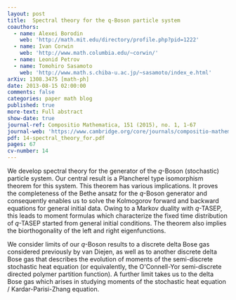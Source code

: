```yaml
---
layout: post
title:  Spectral theory for the q-Boson particle system
coauthors:
  - name: Alexei Borodin
    web: 'http://math.mit.edu/directory/profile.php?pid=1222'
  - name: Ivan Corwin
    web: 'http://www.math.columbia.edu/~corwin/'
  - name: Leonid Petrov
  - name: Tomohiro Sasamoto
    web: 'http://www.math.s.chiba-u.ac.jp/~sasamoto/index_e.html'
arXiv: 1308.3475 [math-ph]
date: 2013-08-15 02:00:00
comments: false
categories: paper math blog
published: true
more-text: Full abstract
show-date: true
journal-ref: Compositio Mathematica, 151 (2015), no. 1, 1-67
journal-web: 'https://www.cambridge.org/core/journals/compositio-mathematica/article/spectral-theory-for-the-qboson-particle-system/2A1C9C46E1C39E10D9436697F5593D86'
pdf: 14-spectral_theory_for.pdf
pages: 67
cv-number: 14
---
```


We develop spectral theory for the generator of the $q$-Boson (stochastic) particle system. Our central result is a Plancherel type isomorphism theorem for this system.<!--more--> This theorem has various implications. It proves the completeness of the Bethe ansatz for the $q$-Boson generator and consequently enables us to solve the Kolmogorov forward and backward equations for general initial data. Owing to a Markov duality with $q$-TASEP, this leads to moment formulas which characterize the fixed time distribution of $q$-TASEP started from general initial conditions. The theorem also implies the biorthogonality of the left and right eigenfunctions. 

We consider limits of our $q$-Boson results to a discrete delta Bose gas considered previously by van Diejen, as well as to another discrete delta Bose gas that describes the evolution of moments of the semi-discrete stochastic heat equation (or equivalently, the O'Connell-Yor semi-discrete directed polymer partition function). A further limit takes us to the delta Bose gas which arises in studying moments of the stochastic heat equation / Kardar-Parisi-Zhang equation.

